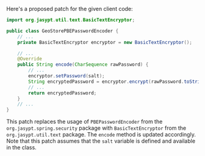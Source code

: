 Here's a proposed patch for the given client code:
```java
import org.jasypt.util.text.BasicTextEncryptor;

public class GeoStorePBEPasswordEncoder {
    // ...
    private BasicTextEncryptor encryptor = new BasicTextEncryptor();

    // ...
    @Override
    public String encode(CharSequence rawPassword) {
        // ...
        encryptor.setPassword(salt);
        String encryptedPassword = encryptor.encrypt(rawPassword.toString());
        // ...
        return encryptedPassword;
    }
    // ...
}
```
This patch replaces the usage of `PBEPasswordEncoder` from the `org.jasypt.spring.security` package with `BasicTextEncryptor` from the `org.jasypt.util.text` package. The `encode` method is updated accordingly. Note that this patch assumes that the `salt` variable is defined and available in the class.